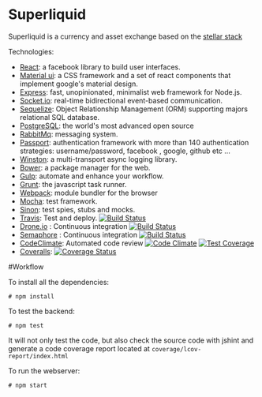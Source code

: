 Superliquid
==================

Superliquid is a currency and asset exchange based on the [stellar stack](https://www.stellar.org/)


Technologies:

* [React](https://facebook.github.io/react/): a facebook library to build user interfaces.
* [Material ui](http://callemall.github.io/material-ui/#/): a CSS framework and a set of react components that implement google's material design.
* [Express](http://expressjs.com/): fast, unopinionated, minimalist web framework for Node.js.
* [Socket.io](http://socket.io/): real-time bidirectional event-based communication.
* [Sequelize](http://docs.sequelizejs.com/en/latest/): Object Relationship Management (ORM) supporting majors relational SQL database.
* [PostgreSQL](http://www.postgresql.org/): the world's most advanced open source  
* [RabbitMq](https://www.rabbitmq.com/): messaging system.
* [Passport](http://passportjs.org/): authentication framework with more than 140 authentication strategies: username/password, facebook , google, github etc ...
* [Winston](https://github.com/winstonjs/winston): a multi-transport async logging library.
* [Bower](http://bower.io/): a package manager for the web.
* [Gulp](http://gulpjs.com/): automate and enhance your workflow.
* [Grunt](http://gruntjs.com/): the javascript task runner.
* [Webpack](http://webpack.github.io/): module bundler for the browser
* [Mocha](http://mochajs.org/): test framework.
* [Sinon](http://sinonjs.org/): test spies, stubs and mocks.
* [Travis](https://travis-ci.org/): Test and deploy. [![Build Status](https://travis-ci.org/FredericHeem/react-node-starterkit.svg?branch=master)](https://travis-ci.org/FredericHeem/react-node-starterkit)
* [Drone.io](https://drone.io) : Continuous integration [![Build Status](https://drone.io/github.com/FredericHeem/react-node-starterkit/status.png)](https://drone.io/github.com/FredericHeem/react-node-starterkit/latest)
* [Semaphore](https://semaphoreci.com) : Continuous integration [![Build Status](https://semaphoreci.com/api/v1/projects/0ad9309c-4953-49ac-a200-025e77931371/420174/badge.svg)](https://semaphoreci.com/frederich/react-node-starterkit)
* [CodeClimate](https://codeclimate.com): Automated code review [![Code Climate](https://codeclimate.com/github/FredericHeem/react-node-starterkit/badges/gpa.svg)](https://codeclimate.com/github/FredericHeem/react-node-starterkit)
[![Test Coverage](https://codeclimate.com/github/FredericHeem/react-node-starterkit/badges/coverage.svg)](https://codeclimate.com/github/FredericHeem/react-node-starterkit/coverage)
* [Coveralls](https://coveralls.io): [![Coverage Status](https://coveralls.io/repos/FredericHeem/react-node-starterkit/badge.svg?branch=master)](https://coveralls.io/r/FredericHeem/react-node-starterkit?branch=master)

#Workflow


To install all the dependencies:

    # npm install


To test the backend:

    # npm test

It will not only test the code, but also check the source code with jshint and generate a code coverage report located at `coverage/lcov-report/index.html`


To run the webserver:

    # npm start

